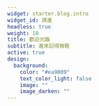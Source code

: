 ```yaml
---
widget: starter.blog.intro
widget_id: 請進
headless: true
weight: 10
title: 歡迎光臨
subtitle: 進來記得換鞋
active: true
design:
  background:
    color: "#ea9009"
    text_color_light: false
    image: ""
    image_darken: ""
---
```

